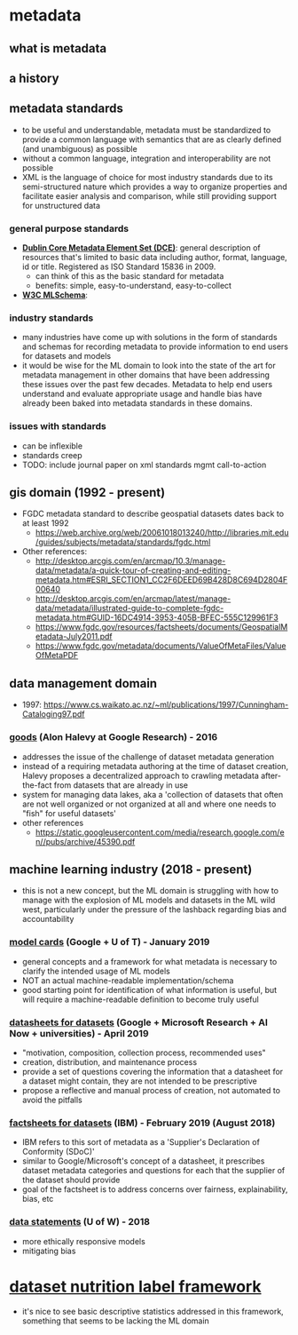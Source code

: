 # metadata

## what is metadata

## a history


## metadata standards
- to be useful and understandable, metadata must be standardized to provide a common language with semantics that are as clearly defined (and unambiguous) as possible
- without a common language, integration and interoperability are not possible
- XML is the language of choice for most industry standards due to its semi-structured nature which provides a way to organize properties and facilitate easier analysis and comparison, while still providing support for unstructured data

### general purpose standards
- **[Dublin Core Metadata Element Set (DCE)](http://www.dublincore.org/specifications/dublin-core/dcmi-terms/ )**: general description of resources that's limited to basic data including author, format, language, id or title.  Registered as ISO Standard 15836 in 2009.
   - can think of this as the basic standard for metadata
   - benefits: simple, easy-to-understand, easy-to-collect
- **[W3C MLSchema](http://ml-schema.github.io/documentation/ML%20Schema.html)**: 


### industry standards
- many industries have come up with solutions in the form of standards and schemas for recording metadata to provide information to end users for datasets and models
- it would be wise for the ML domain to look into the state of the art for metadata management in other domains that have been addressing these issues over the past few decades.  Metadata to help end users understand and evaluate appropriate usage and handle bias have already been baked into metadata standards in these domains.

### issues with standards
- can be inflexible
- standards creep
- TODO: include journal paper on xml standards mgmt call-to-action

## gis domain (1992 - present)
- FGDC metadata standard to describe geospatial datasets dates back to at least 1992
   - https://web.archive.org/web/20061018013240/http://libraries.mit.edu/guides/subjects/metadata/standards/fgdc.html
- Other references:
   - http://desktop.arcgis.com/en/arcmap/10.3/manage-data/metadata/a-quick-tour-of-creating-and-editing-metadata.htm#ESRI_SECTION1_CC2F6DEED69B428D8C694D2804F00640
   - http://desktop.arcgis.com/en/arcmap/latest/manage-data/metadata/illustrated-guide-to-complete-fgdc-metadata.htm#GUID-16DC4914-3953-405B-BFEC-555C129961F3
   - https://www.fgdc.gov/resources/factsheets/documents/GeospatialMetadata-July2011.pdf
   - https://www.fgdc.gov/metadata/documents/ValueOfMetaFiles/ValueOfMetaPDF

## data management domain
- 1997: https://www.cs.waikato.ac.nz/~ml/publications/1997/Cunningham-Cataloging97.pdf

### [goods](http://sites.computer.org/debull/A16sept/p5.pdf) (Alon Halevy at Google Research) - 2016
- addresses the issue of the challenge of dataset metadata generation
- instead of a requiring metadata authoring at the time of dataset creation, Halevy proposes a decentralized approach to crawling metadata after-the-fact from datasets that are already in use
- system for managing data lakes, aka a 'collection of datasets that often are not well organized or not organized at all and where one needs to "fish" for useful datasets'
- other references
   - https://static.googleusercontent.com/media/research.google.com/en//pubs/archive/45390.pdf

## machine learning industry (2018 - present)
- this is not a new concept, but the ML domain is struggling with how to manage with the explosion of ML models and datasets in the ML wild west, particularly under the pressure of the lashback regarding bias and accountability

### [model cards](http://delivery.acm.org/10.1145/3290000/3287596/p220-Mitchell.pdf?ip=170.225.9.141&id=3287596&acc=NO%20RULES&key=4D4702B0C3E38B35%2E4D4702B0C3E38B35%2ED2E531DB056F4A45%2E4D4702B0C3E38B35&__acm__=1556846985_823be4d723bed277a13ad2335eecd8d8) (Google + U of T) - January 2019
- general concepts and a framework for what metadata is necessary to clarify the intended usage of ML models
- NOT an actual machine-readable implementation/schema 
- good starting point for identification of what information is useful, but will require a machine-readable definition to become truly useful

### [datasheets for datasets](https://arxiv.org/pdf/1803.09010.pdf) (Google + Microsoft Research + AI Now + universities) - April 2019
- "motivation, composition, collection process, recommended uses"
- creation, distribution, and maintenance process
- provide a set of questions covering the information that a datasheet for a dataset might contain, they are not intended to be prescriptive
- propose a reflective and manual process of creation, not automated to avoid the pitfalls

### [factsheets for datasets](https://www.ibm.com/blogs/research/2018/08/factsheets-ai/) (IBM) - February 2019 (August 2018)
- IBM refers to this sort of metadata as a 'Supplier's Declaration of Conformity (SDoC)'
- similar to Google/Microsoft's concept of a datasheet, it prescribes dataset metadata categories and questions for each that the supplier of the dataset should provide
- goal of the factsheet is to address concerns over fairness, explainability, bias, etc

### [data statements](https://www.mitpressjournals.org/doi/abs/10.1162/tacl_a_00041) (U of W) - 2018
- more ethically responsive models
- mitigating bias

# [dataset nutrition label framework](tba)
- it's nice to see basic descriptive statistics addressed in this framework, something that seems to be lacking the ML domain
